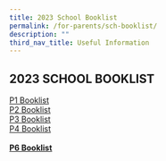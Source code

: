 ```yaml
---
title: 2023 School Booklist
permalink: /for-parents/sch-booklist/
description: ""
third_nav_title: Useful Information
---
```

## 2023 SCHOOL BOOKLIST

[P1 Booklist](/files/2023%20School%20Booklist/Palm%20View%20%20Booklist%202023%20Primary%201%20(1).pdf)<br>
[P2 Booklist](/files/2023%20School%20Booklist/Palm%20View%20%20Booklist%202023%20Primary%202%20(1).pdf)<br>
[P3 Booklist](/files/2023%20School%20Booklist/Palm%20View%20%20Booklist%202023%20Primary%203%20(1).pdf)<br>
[P4 Booklist](/files/2023%20School%20Booklist/Palm%20View%20%20Booklist%202023%20Primary%204%20(1).pdf)<br>
<br>
**[P6 Booklist](/files/Palm%20View%20Booklist%202022%20P6.pdf)**